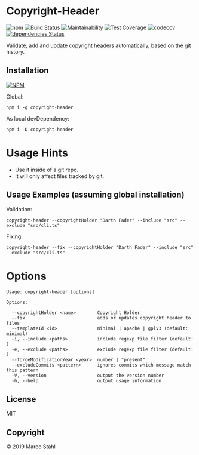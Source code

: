 # Copyright-Header


[![npm](https://img.shields.io/npm/v/copyright-header.svg)](https://www.npmjs.com/package/copyright-header)
[![Build Status](https://travis-ci.org/shybyte/copyright-header.svg?branch=master)](https://travis-ci.org/shybyte/copyright-header)
[![Maintainability](https://api.codeclimate.com/v1/badges/86720e1fb8a232106f13/maintainability)](https://codeclimate.com/github/shybyte/copyright-header/maintainability)
[![Test Coverage](https://api.codeclimate.com/v1/badges/86720e1fb8a232106f13/test_coverage)](https://codeclimate.com/github/shybyte/copyright-header/test_coverage)
[![codecov](https://codecov.io/gh/shybyte/copyright-header/branch/master/graph/badge.svg)](https://codecov.io/gh/shybyte/copyright-header)
[![dependencies Status](https://david-dm.org/shybyte/copyright-header/status.svg)](https://david-dm.org/shybyte/copyright-header)


Validate, add and update copyright headers automatically, based on the git history.


## Installation

[![NPM](https://nodei.co/npm/copyright-header.png)](https://www.npmjs.com/package/copyright-header)

Global:

    npm i -g copyright-header

As local devDependency:

    npm i -D copyright-header

# Usage Hints

* Use it inside of a git repo.
* It will only affect files tracked by git.

## Usage Examples (assuming global installation)

Validation:

    copyright-header --copyrightHolder "Darth Fader" --include "src" --exclude "src/cli.ts"

Fixing:

    copyright-header --fix --copyrightHolder "Darth Fader" --include "src" --exclude "src/cli.ts"


# Options

    Usage: copyright-header [options]

    Options:

      --copyrightHolder <name>        Copyright Holder
      --fix                           adds or updates copyright header to files
      --templateId <id>               minimal | apache | gplv3 (default: minimal)
      -i, --include <paths>           include regexp file filter (default: )
      -e, --exclude <paths>           exclude regexp file filter (default: )
      --forceModificationYear <year>  number | "present"
      --excludeCommits <pattern>      ignores commits which message match this pattern
      -V, --version                   output the version number
      -h, --help                      output usage information



## License

MIT

## Copyright

© 2019 Marco Stahl
